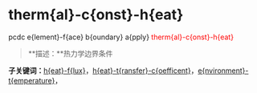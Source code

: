 # therm{al}-c{onst}-h{eat}
pcdc e{lement}-f{ace} b{oundary} a{pply} <span style='color: red;'>therm{al}-c{onst}-h{eat}</span>
> **描述：**热力学边界条件

**子关键词：**[h{eat}-f{lux}](e{lement}-f{ace}/b{oundary}/a{pply}/therm{al}-c{onst}-h{eat}/h{eat}-f{lux}/)，[h{eat}-t{ransfer}-c{oefficent}](e{lement}-f{ace}/b{oundary}/a{pply}/therm{al}-c{onst}-h{eat}/h{eat}-t{ransfer}-c{oefficent}/)，[e{nvironment}-t{emperature}](e{lement}-f{ace}/b{oundary}/a{pply}/therm{al}-c{onst}-h{eat}/e{nvironment}-t{emperature}/)，
